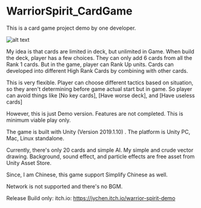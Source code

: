 # WarriorSpirit_CardGame
This is a card game project demo by one developer.

![alt text](screenshot(4).png) 

My idea is that cards are limited in deck, but unlimited in Game. When build the deck, player has a few choices. They can only add 6 cards from all the Rank 1 cards. But in the game, player can Rank Up units. Cards can developed into different High Rank Cards by combining with other cards. 

This is very flexible. Player can choose different tactics based on situation, so they aren't determining before game actual start but in game. So player can avoid things like [No key cards], [Have worse deck], and [Have useless cards]

However, this is just Demo version. Features are not completed. This is minimum viable play only. 

The game is built with Unity (Version 2019.1.10) . The platform is Unity PC, Mac, Linux standalone. 

Currently, there's only 20 cards and simple AI. My simple and crude vector drawing. Background, sound effect, and particle effects are free asset from Unity Asset Store.

Since, I am Chinese, this game support Simplify Chinese as well. 

Network is not supported and there's no BGM.

Release Build only:
itch.io: https://jychen.itch.io/warrior-spirit-demo
